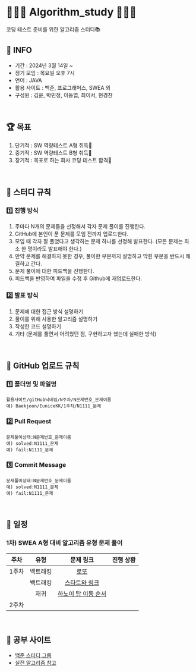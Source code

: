 # 👩🏻‍💻 Algorithm_study 👨🏻‍💻
코딩 테스트 준비를 위한 알고리즘 스터디📚
<br>

## 📢 INFO
- 기간 : 2024년 3월 14일 ~
- 정기 모임 : 목요일 오후 7시
- 언어 : JAVA
- 활용 사이트 : 백준, 프로그래머스, SWEA 외
- 구성원 : 김윤, 박민정, 이동엽, 최이서, 현경찬
<br>

## 🏆 목표
1. 단기적 : SW 역량테스트 A형 취득🥉
2. 중기적 : SW 역량테스트 B형 취득🥈 
3. 장기적 : 목표로 하는 회사 코딩 테스트 합격🥇
<br>

## 🧾 스터디 규칙
### 1️⃣ 진행 방식
1. 주마다 N개의 문제들을 선정해서 각자 문제 풀이를 진행한다.
2. GitHub에 본인이 푼 문제를 모임 전까지 업로드한다.
3. 모임 때 각자 잘 풀었다고 생각하는 문제 하나를 선정해 발표한다. (모든 문제는 최소 한 명이라도 발표해야 한다.)
4. 만약 문제를 해결하지 못한 경우, 풀이한 부분까지 설명하고 막힌 부분을 반드시 해결하고 간다.
5. 문제 풀이에 대한 피드백을 진행한다.
6. 피드백을 반영하여 파일을 수정 후 Github에 재업로드한다.

### 2️⃣ 발표 방식
1. 문제에 대한 접근 방식 설명하기
2. 풀이를 위해 사용한 알고리즘 설명하기
3. 작성한 코드 설명하기
4. 기타 (문제를 풀면서 어려웠던 점, 구현하고자 했는데 실패한 방식)
<br>

## 📂 GitHub 업로드 규칙
### 1️⃣ 폴더명 및 파일명
```
활용사이트/gitHub닉네임/N주차/N문제번호_문제이름
예) Baekjoon/EuniceKK/1주차/N1111_문제
```
### 2️⃣ Pull Request
```
문제풀이상태:N문제번호_문제이름
예) solved:N1111_문제
예) fail:N1111_문제
```
### 3️⃣ Commit Message
```
문제풀이상태:N문제번호_문제이름
예) solved:N1111_문제
예) fail:N1111_문제
```
<br>

## 📅 일정
### 1차) SWEA A형 대비 알고리즘 유형 문제 풀이
| 주차 | 유형 | 문제 링크 | 진행 상황 |
|------|:----:|:---------:|:---------:|
| 1주차 | 백트래킹 | [로또](https://www.acmicpc.net/problem/6603) |  |
|  | 백트래킹 | [스타트와 링크](https://www.acmicpc.net/problem/14889) |  |
|  | 재귀 | [하노이 탑 이동 순서](https://www.acmicpc.net/problem/11729) |  |
| 2주차 |  |  |  |
<br>

## 🌟 공부 사이트
- [백준 스터디 그룹](https://www.acmicpc.net/group/20378)
- [실전 알고리즘 참고](https://blog.encrypted.gg/category/%EA%B0%95%EC%A2%8C/%EC%8B%A4%EC%A0%84%20%EC%95%8C%EA%B3%A0%EB%A6%AC%EC%A6%98)
